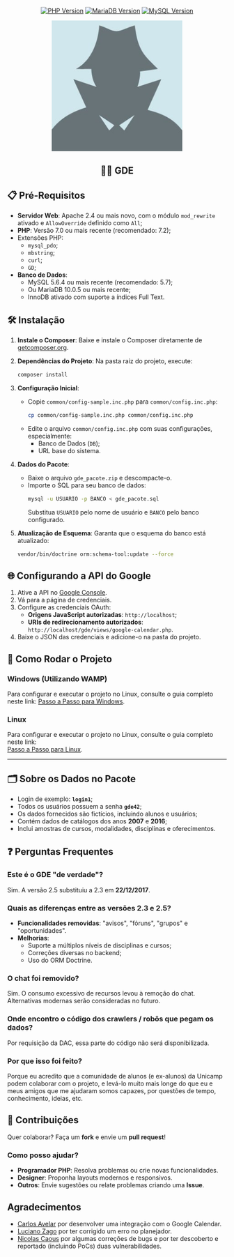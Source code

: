 
<p align="center">
  <a href="https://www.php.net/"><img src="https://img.shields.io/badge/php-%3E%3D7.0-blue" alt="PHP Version"></a>
  <a href="https://mariadb.org/"><img src="https://img.shields.io/badge/mariadb-%3E%3D10.0.5-blue" alt="MariaDB Version"></a>
  <a href="https://dev.mysql.com/"><img src="https://img.shields.io/badge/mysql-%3E%3D5.6.4-blue" alt="MySQL Version"></a>
</p>

<p align="center">
  <img src="docs/assets/img/gde-logo.jpg" alt="GDE Logo" width="300" />
</p>

<h2 align="center">🕵️‍♂️ GDE </h2>

## 📋 Pré-Requisitos

- **Servidor Web**: Apache 2.4 ou mais novo, com o módulo `mod_rewrite` ativado e `AllowOverride` definido como `All`;
- **PHP**: Versão 7.0 ou mais recente (recomendado: 7.2);
- Extensões PHP:
  - `mysql_pdo`;
  - `mbstring`;
  - `curl`;
  - `GD`;
- **Banco de Dados**:
  - MySQL 5.6.4 ou mais recente (recomendado: 5.7);
  - Ou MariaDB 10.0.5 ou mais recente;
  - InnoDB ativado com suporte a índices Full Text.

## 🛠 Instalação

1. **Instale o Composer**:
   Baixe e instale o Composer diretamente de [getcomposer.org](https://getcomposer.org/).

2. **Dependências do Projeto**:
   Na pasta raiz do projeto, execute:
   ```bash
   composer install
   ```

3. **Configuração Inicial**:
   - Copie `common/config-sample.inc.php` para `common/config.inc.php`:
     ```bash
     cp common/config-sample.inc.php common/config.inc.php
     ```
   - Edite o arquivo `common/config.inc.php` com suas configurações, especialmente:
     - Banco de Dados (`DB`);
     - URL base do sistema.

4. **Dados do Pacote**:
   - Baixe o arquivo `gde_pacote.zip` e descompacte-o.
   - Importe o SQL para seu banco de dados:
     ```bash
     mysql -u USUARIO -p BANCO < gde_pacote.sql
     ```
     Substitua `USUARIO` pelo nome de usuário e `BANCO` pelo banco configurado.

5. **Atualização de Esquema**:
   Garanta que o esquema do banco está atualizado:
   ```bash
   vendor/bin/doctrine orm:schema-tool:update --force
   ```

## 🌐 Configurando a API do Google

1. Ative a API no [Google Console](https://console.developers.google.com).
2. Vá para a página de credenciais.
3. Configure as credenciais OAuth:
   - **Origens JavaScript autorizadas**: `http://localhost`;
   - **URIs de redirecionamento autorizados**: `http://localhost/gde/views/google-calendar.php`.
4. Baixe o JSON das credenciais e adicione-o na pasta do projeto.

## 🚀 Como Rodar o Projeto

### **Windows** (Utilizando WAMP)
Para configurar e executar o projeto no Linux, consulte o guia completo neste link:
[Passo a Passo para Windows](docs/WINDOWS_CONFIG.md).  

### **Linux**
Para configurar e executar o projeto no Linux, consulte o guia completo neste link:  
[Passo a Passo para Linux](docs/LINUX_CONFIG.md).

---

## 🗂 Sobre os Dados no Pacote

- Login de exemplo: **`login1`**;
- Todos os usuários possuem a senha **`gde42`**;
- Os dados fornecidos são fictícios, incluindo alunos e usuários;
- Contém dados de catálogos dos anos **2007** e **2016**;
- Inclui amostras de cursos, modalidades, disciplinas e oferecimentos.

## ❓ Perguntas Frequentes

### Este é o GDE "de verdade"?
Sim. A versão 2.5 substituiu a 2.3 em **22/12/2017**.

### Quais as diferenças entre as versões 2.3 e 2.5?
- **Funcionalidades removidas**: "avisos", "fóruns", "grupos" e "oportunidades".
- **Melhorias**:
  - Suporte a múltiplos níveis de disciplinas e cursos;
  - Correções diversas no backend;
  - Uso do ORM Doctrine.

### O chat foi removido?
Sim. O consumo excessivo de recursos levou à remoção do chat. Alternativas modernas serão consideradas no futuro.

### Onde encontro o código dos crawlers / robôs que pegam os dados? 
Por requisição da DAC, essa parte do código não será disponibilizada.

### Por que isso foi feito?
Porque eu acredito que a comunidade de alunos (e ex-alunos) da Unicamp podem colaborar com o projeto, e levá-lo muito mais longe do que eu e meus amigos que me ajudaram somos capazes, por questões de tempo, conhecimento, ideias, etc.

## 🤝 Contribuições

Quer colaborar? Faça um **fork** e envie um **pull request**!

### Como posso ajudar?

- **Programador PHP**: Resolva problemas ou crie novas funcionalidades.
- **Designer**: Proponha layouts modernos e responsivos.
- **Outros**: Envie sugestões ou relate problemas criando uma **Issue**.

## Agradecimentos ##
- [Carlos Avelar](https://github.com/carlosamds) por desenvolver uma integração com o Google Calendar.
- [Luciano Zago](https://github.com/lcnzg) por ter corrigido um erro no planejador.
- [Nicolas Caous](https://github.com/NicolasCaous) por algumas correções de bugs e por ter descoberto e reportado (incluindo PoCs) duas vulnerabilidades.
